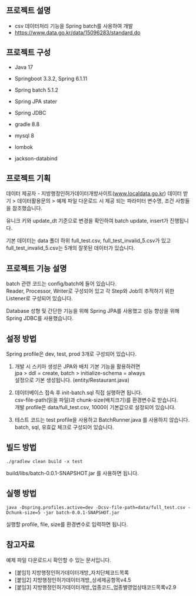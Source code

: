## 프로젝트 설명
- csv 데이터처리 기능을 Spring batch를 사용하여 개발  
- https://www.data.go.kr/data/15096283/standard.do 

## 프로젝트 구성
- Java 17
- Springboot 3.3.2, Spring 6.1.11
- Spring batch 5.1.2
- Spring JPA stater
- Spring JDBC

- gradle 8.8
- mysql 8
- lombok
- jackson-databind

## 프로젝트 기획
데이터 제공자 - 지방행정인허가데이터개방사이트(www.localdata.go.kr)
데이터 받기 > 데이터활용문의 > 예제 파일 다운로드 시  제공 되는 파라미터 변수명, 조건 사항들을 참조했습니다.

유니크 키와 update_dt 기준으로 변경을 확인하여 batch update, insert가 진행됩니다. 

기본 데이터는 data 폴더 하위 full_test.csv, full_test_invalid_5.csv가 있고  
full_test_invalid_5.csv는 5개의 잘못된 데이터가 있습니다.

## 프로젝트 기능 설명
batch 관련 코드는 config/batch에 들어 있습니다.  
Reader, Processor, Writer로 구성되어 있고 각 Step와 Job의 추적하기 위한 Listener로 구성되어 있습니다. 

Database 성형 및 간단한 기능을 위해 Spring JPA를 사용했고 성능 향상을 위해 Spring JDBC를 사용했습니다.

## 설정 방법
Spring profile은 dev, test, prod 3개로 구성되어 있습니다.
1. 개발 시 스키마 생성은 JPA와 배치 기본 기능을 활용하려면  
jpa > ddl = create, batch > initialize-schema = always  
설정으로 기본 생성됩니다. (entity/Restaurant.java)


2. 데이터베이스 접속 후 init-batch.sql 직접 실행하면 됩니다.  
csv-file-path(읽을 파일)과 chunk-size(배치크기)를 환경변수로 받습니다.   
개발 profile은 data/full_test.csv, 1000이 기본값으로 설정되어 있습니다.


3. 테스트 코드는 test profile을 사용하고 BatchRunner.java 를 사용하지 않습니다.  
 batch, sql, 유효값 체크로 구성되어 있습니다. 

## 빌드 방법
```
./gradlew clean build -x test
```

build/libs/batch-0.0.1-SNAPSHOT.jar 를 사용하면 됩니다.

## 실행 방법
```
java -Dspring.profiles.active=dev -Dcsv-file-path=data/full_test.csv -Dchunk-size=5 -jar batch-0.0.1-SNAPSHOT.jar    
```
실행할 profile, file, size를 환경변수로 입력하면 됩니다.

## 참고자료
예제 파일 다운로드시 확인할 수 있는 문서입니다.
- [붙임1] 지방행정인허가데이터개방_자치단체코드목록
- [붙임2] 지방행정인허가데이터개방_상세제공항목v4.5
- [붙임3] 지방행정인허가데이터개방_업종코드_업종별영업상태코드목록v2.9
